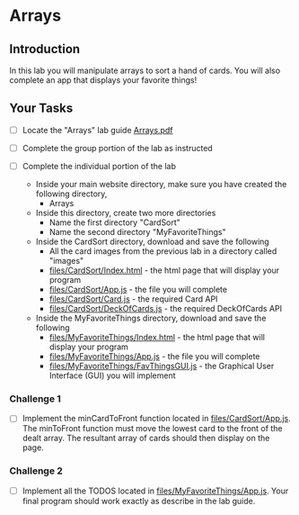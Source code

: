 # Arrays 

## Introduction
In this lab you will manipulate arrays to sort a hand of cards.  You will also complete an app that displays your favorite things!  

## Your Tasks

- [ ] Locate the "Arrays" lab guide [Arrays.pdf](Arrays.pdf)

- [ ] Complete the group portion of the lab as instructed

- [ ] Complete the individual portion of the lab

	* Inside your main website directory, make sure you have created the following directory, 
		- Arrays
	* Inside this directory, create two more directories
		- Name the first directory "CardSort"
		- Name the second directory "MyFavoriteThings"
	* Inside the CardSort directory, download and save the following
		- All the card images from the previous lab in a directory called "images"
		- [files/CardSort/Index.html](files/CardSort/Index.html) - the html page that will display your program
		- [files/CardSort/App.js](files/CardSort/App.js) - the file you will complete
		- [files/CardSort/Card.js](files/CardSort/Card.js) - the required Card API
		- [files/CardSort/DeckOfCards.js](files/DeckOfCards.js) - the required DeckOfCards API
	* Inside the MyFavoriteThings directory, download and save the following
		- [files/MyFavoriteThings/Index.html](files/MyFavoriteThings/Index.html) - the html page that will display your program
		- [files/MyFavoriteThings/App.js](files/MyFavoriteThings/App.js) - the file you will complete
		- [files/MyFavoriteThings/FavThingsGUI.js](files/FavThingsGUI.js) - the Graphical User Interface (GUI) you will implement

### Challenge 1

- [ ] Implement the minCardToFront function located in [files/CardSort/App.js](files/CardSort/App.js).  The minToFront function must move the lowest card to the front of the dealt array.  The resultant array of cards should then display on the page.  

### Challenge 2

- [ ] Implement all the TODOS located in [files/MyFavoriteThings/App.js](files/MyFavoriteThings/App.js).  Your final program should work exactly as describe in the lab guide. 

















